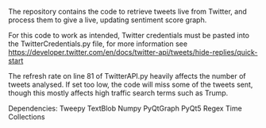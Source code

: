 The repository contains the code to retrieve tweets live from Twitter, and process them to give a live, updating sentiment score graph.

For this code to work as intended, Twitter credentials must be pasted into the TwitterCredentials.py file, for more information
see https://developer.twitter.com/en/docs/twitter-api/tweets/hide-replies/quick-start

The refresh rate on line 81 of TwitterAPI.py heavily affects the number of tweets analysed. If set too low,
the code will miss some of the tweets sent, though this mostly affects high traffic search terms such as Trump.

Dependencies:
Tweepy
TextBlob
Numpy
PyQtGraph
PyQt5
Regex
Time
Collections
